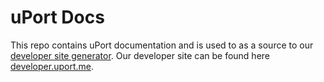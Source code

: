 uPort Docs
============

This repo contains uPort documentation and is used to as a source to our [developer site generator](https://github.com/uport-project/docs). Our developer site can be found here [developer.uport.me](https://developer.uport.me).
